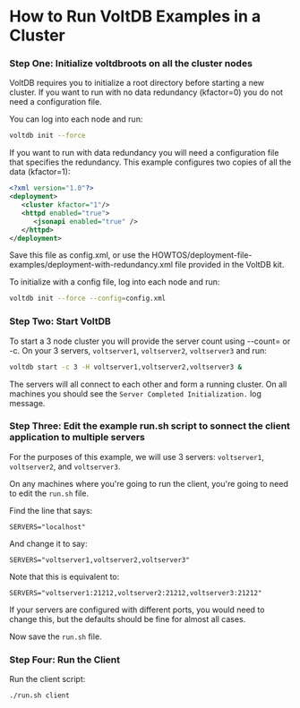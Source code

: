 # How to Run VoltDB Examples in a Cluster

### Step One: Initialize voltdbroots on all the cluster nodes
VoltDB requires you to initialize a root directory before starting a new cluster. 
If you want to run with no data redundancy (kfactor=0) you do not need a configuration file.

You can log into each node and run:

```bash
voltdb init --force
```

If you want to run with data redundancy you will need a configuration file that specifies
the redundancy. This example configures two copies of all the data (kfactor=1):

```xml
<?xml version="1.0"?>
<deployment>
   <cluster kfactor="1"/>
   <httpd enabled="true">
      <jsonapi enabled="true" />
   </httpd>
</deployment>
```

Save this file as config.xml, or use the HOWTOS/deployment-file-examples/deployment-with-redundancy.xml file provided in the VoltDB kit.

To initialize with a config file, log into each node and run: 
```bash
voltdb init --force --config=config.xml
```
### Step Two: Start VoltDB

To start a 3 node cluster you will provide the server count using --count= or -c. On your 3 servers, `voltserver1`, `voltserver2`, `voltserver3` and run:

```bash
voltdb start -c 3 -H voltserver1,voltserver2,voltserver3 &
```

The servers will all connect to each other and form a running cluster. On all machines you should see the `Server Completed Initialization.` log message.


### Step Three: Edit the example run.sh script to sonnect the client application to multiple servers

For the purposes of this example, we will use 3 servers: `voltserver1`, `voltserver2`, and `voltserver3`.

On any machines where you're going to run the client, you're going to need to edit the `run.sh` file.

Find the line that says:

```
SERVERS="localhost"
```

And change it to say:

```
SERVERS="voltserver1,voltserver2,voltserver3"
```

Note that this is equivalent to:

```
SERVERS="voltserver1:21212,voltserver2:21212,voltserver3:21212"
```

If your servers are configured with different ports, you would need to change this, but the defaults should be fine for almost all cases.

Now save the `run.sh` file.


### Step Four: Run the Client

Run the client script:

```bash
./run.sh client
```
